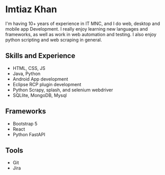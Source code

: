 
# Imtiaz Khan
I'm having 10+ years of experience in IT MNC, and I do web, desktop and mobile app Development. I really enjoy learning new languages and frameworks, as well as work in web automation and testing. I also enjoy python scripting and web scraping in general. 

## Skills and Experience
* HTML, CSS, JS
* Java, Python
* Android App development
* Eclipse RCP plugin development
* Python Scrapy, splash, and selenium webdriver
* SQLlite, MongoDB, Mysql

## Frameworks
* Bootstrap 5
* React
* Python FastAPI

## Tools
* Git
* Jira
